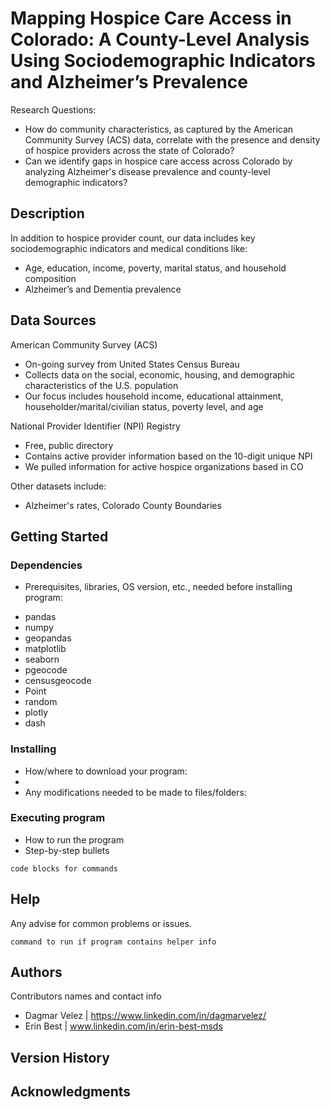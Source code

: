 # Mapping Hospice Care Access in Colorado: A County-Level Analysis Using Sociodemographic Indicators and Alzheimer’s Prevalence

Research Questions:
- How do community characteristics, as captured by the American Community Survey (ACS) data, correlate with the presence and density of hospice providers across the state of Colorado?
- Can we identify gaps in hospice care access across Colorado by analyzing Alzheimer's disease prevalence and county-level demographic indicators?

## Description

In addition to hospice provider count, our data includes key sociodemographic indicators and medical conditions like:
- Age, education, income, poverty, marital status, and household composition
- Alzheimer’s and Dementia prevalence

## Data Sources
American Community Survey (ACS)
- On-going survey from United States Census Bureau 
- Collects data on the social, economic, housing, and demographic characteristics of the U.S. population
- Our focus includes household income, educational attainment, householder/marital/civilian status, poverty level, and age

National Provider Identifier (NPI) Registry
- Free, public directory
- Contains active provider information based on the 10-digit unique NPI
- We pulled information for active hospice organizations based in CO

Other datasets include:
- Alzheimer's rates, Colorado County Boundaries

## Getting Started

### Dependencies

* Prerequisites, libraries, OS version, etc., needed before installing program:
- pandas
- numpy
- geopandas
- matplotlib
- seaborn
- pgeocode
- censusgeocode
- Point
- random
- plotly
- dash

### Installing

* How/where to download your program:
* 
* Any modifications needed to be made to files/folders:

### Executing program

* How to run the program
* Step-by-step bullets
```
code blocks for commands
```

## Help

Any advise for common problems or issues.
```
command to run if program contains helper info
```

## Authors

Contributors names and contact info

- Dagmar Velez | https://www.linkedin.com/in/dagmarvelez/
- Erin Best    | www.linkedin.com/in/erin-best-msds

## Version History


## Acknowledgments

